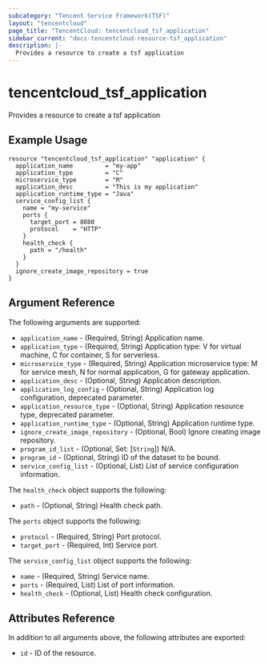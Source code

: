 ```yaml
---
subcategory: "Tencent Service Framework(TSF)"
layout: "tencentcloud"
page_title: "TencentCloud: tencentcloud_tsf_application"
sidebar_current: "docs-tencentcloud-resource-tsf_application"
description: |-
  Provides a resource to create a tsf application
---
```


# tencentcloud_tsf_application

Provides a resource to create a tsf application

## Example Usage

```hcl
resource "tencentcloud_tsf_application" "application" {
  application_name         = "my-app"
  application_type         = "C"
  microservice_type        = "M"
  application_desc         = "This is my application"
  application_runtime_type = "Java"
  service_config_list {
    name = "my-service"
    ports {
      target_port = 8080
      protocol    = "HTTP"
    }
    health_check {
      path = "/health"
    }
  }
  ignore_create_image_repository = true
}
```

## Argument Reference

The following arguments are supported:

* `application_name` - (Required, String) Application name.
* `application_type` - (Required, String) Application type: V for virtual machine, C for container, S for serverless.
* `microservice_type` - (Required, String) Application microservice type: M for service mesh, N for normal application, G for gateway application.
* `application_desc` - (Optional, String) Application description.
* `application_log_config` - (Optional, String) Application log configuration, deprecated parameter.
* `application_resource_type` - (Optional, String) Application resource type, deprecated parameter.
* `application_runtime_type` - (Optional, String) Application runtime type.
* `ignore_create_image_repository` - (Optional, Bool) Ignore creating image repository.
* `program_id_list` - (Optional, Set: [`String`]) N/A.
* `program_id` - (Optional, String) ID of the dataset to be bound.
* `service_config_list` - (Optional, List) List of service configuration information.

The `health_check` object supports the following:

* `path` - (Optional, String) Health check path.

The `ports` object supports the following:

* `protocol` - (Required, String) Port protocol.
* `target_port` - (Required, Int) Service port.

The `service_config_list` object supports the following:

* `name` - (Required, String) Service name.
* `ports` - (Required, List) List of port information.
* `health_check` - (Optional, List) Health check configuration.

## Attributes Reference

In addition to all arguments above, the following attributes are exported:

* `id` - ID of the resource.



